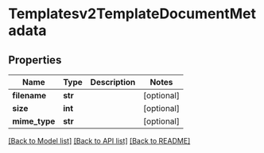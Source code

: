 # Templatesv2TemplateDocumentMetadata

## Properties
Name | Type | Description | Notes
------------ | ------------- | ------------- | -------------
**filename** | **str** |  | [optional] 
**size** | **int** |  | [optional] 
**mime_type** | **str** |  | [optional] 

[[Back to Model list]](../README.md#documentation-for-models) [[Back to API list]](../README.md#documentation-for-api-endpoints) [[Back to README]](../README.md)


